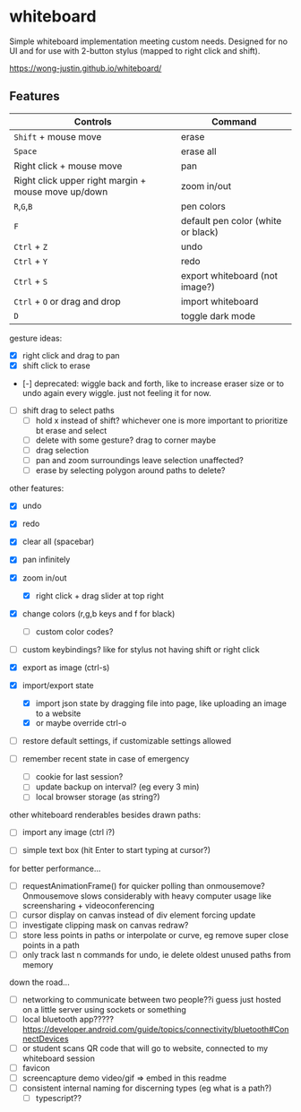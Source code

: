 # whiteboard

Simple whiteboard implementation meeting custom needs.
Designed for no UI and for use with 2-button stylus (mapped to right click and shift).

https://wong-justin.github.io/whiteboard/

## Features

| Controls                                             | Command                            |
|------------------------------------------------------|------------------------------------|
| `Shift` + mouse move                                 | erase                              |
| `Space`                                              | erase all                          |
| Right click + mouse move                             | pan                                |
| Right click upper right margin + mouse move up/down  | zoom in/out                        |
| `R`,`G`,`B`                                          | pen colors                         |
| `F`                                                  | default pen color (white or black) |
| `Ctrl` + `Z`                                         | undo                               |
| `Ctrl` + `Y`                                         | redo                               |
| `Ctrl` + `S`                                         | export whiteboard (not image?)     |
| `Ctrl` + `O` or drag and drop                        | import whiteboard                  |
| `D`                                                  | toggle dark mode                   |


gesture ideas:
- [x] right click and drag to pan
- [x] shift click to erase

- [-] deprecated: wiggle back and forth, like to increase eraser size or to undo again every wiggle. just not feeling it for now.

- [ ] shift drag to select paths
    - [ ] hold x instead of shift? whichever one is more important to prioritize bt erase and select
    - [ ] delete with some gesture? drag to corner maybe
    - [ ] drag selection
    - [ ] pan and zoom surroundings leave selection unaffected?
    - [ ] erase by selecting polygon around paths to delete?

other features:
- [x] undo
- [x] redo
- [x] clear all (spacebar)
- [x] pan infinitely
- [x] zoom in/out
    - [x] right click + drag slider at top right

- [x] change colors (r,g,b keys and f for black)
    - [ ] custom color codes?

- [ ] custom keybindings? like for stylus not having shift or right click

- [x] export as image (ctrl-s)
- [x] import/export state
    - [x] import json state by dragging file into page, like uploading an image to a website
    - [x] or maybe override ctrl-o

- [ ] restore default settings, if customizable settings allowed
- [ ] remember recent state in case of emergency
    - [ ] cookie for last session?
    - [ ] update backup on interval? (eg every 3 min)
    - [ ] local browser storage (as string?)

other whiteboard renderables besides drawn paths:
- [ ] import any image (ctrl i?)
- [ ] simple text box (hit Enter to start typing at cursor?)


for better performance...
- [ ] requestAnimationFrame() for quicker polling than onmousemove? Onmousemove slows considerably with heavy computer usage like screensharing + videoconferencing
- [ ] cursor display on canvas instead of div element forcing update
- [ ] investigate clipping mask on canvas redraw?
- [ ] store less points in paths or interpolate or curve, eg remove super close points in a path
- [ ] only track last n commands for undo, ie delete oldest unused paths from memory

down the road...
- [ ] networking to communicate between two people??i guess just hosted on a little server using sockets or something
- [ ] local bluetooth app?????
    https://developer.android.com/guide/topics/connectivity/bluetooth#ConnectDevices
- [ ] or student scans QR code that will go to website, connected to my whiteboard session
- [ ] favicon
- [ ] screencapture demo video/gif => embed in this readme
- [ ] consistent internal naming for discerning types (eg what is a path?)
    - [ ] typescript??
